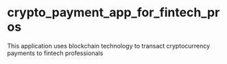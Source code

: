 # crypto_payment_app_for_fintech_pros
This application uses blockchain technology to transact cryptocurrency payments to fintech professionals
